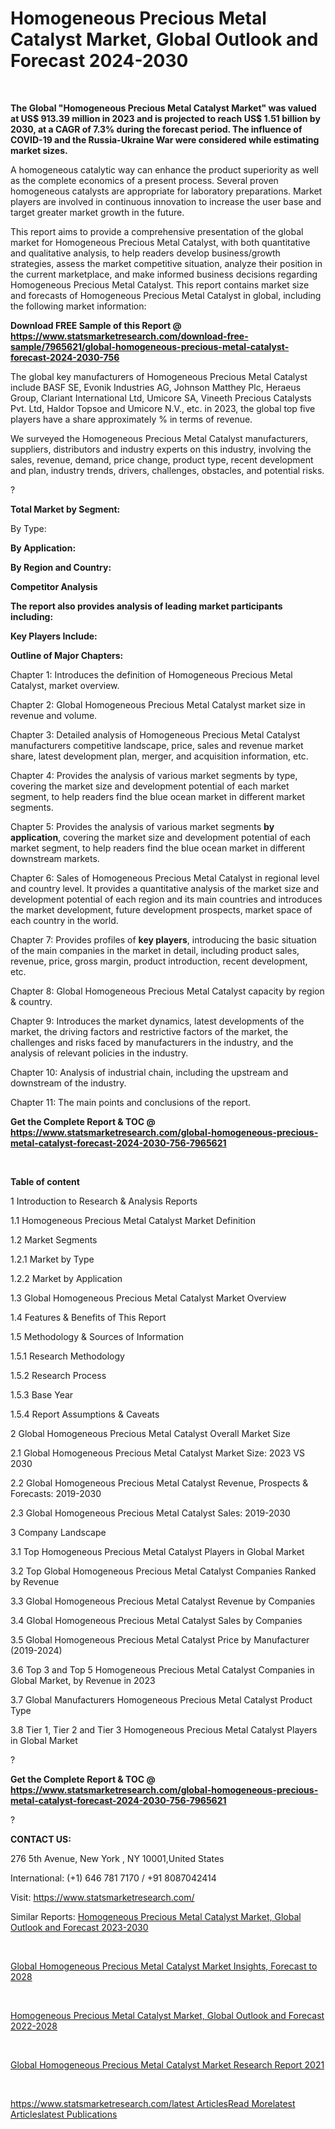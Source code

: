 <h1>Homogeneous Precious Metal Catalyst Market, Global Outlook and Forecast 2024-2030</h1><br/><p><strong>The Global "Homogeneous Precious Metal Catalyst Market" was valued at US$ 913.39 million in 2023 and is projected to reach US$ 1.51 billion by 2030, at a <strong>CAGR</strong> of 7.3% during the forecast period. The influence of COVID-19 and the Russia-Ukraine War were considered while estimating market sizes.</strong></p>
 
 
 
 <p>A homogeneous catalytic way can enhance the product superiority as well as the complete economics of a present process. Several proven homogeneous catalysts are appropriate for laboratory preparations. Market players are involved in continuous innovation to increase the user base and target greater market growth in the future.</p>
 
 
 
 <p>This report aims to provide a comprehensive presentation of the global market for Homogeneous Precious Metal Catalyst, with both quantitative and qualitative analysis, to help readers develop business/growth strategies, assess the market competitive situation, analyze their position in the current marketplace, and make informed business decisions regarding Homogeneous Precious Metal Catalyst. This report contains market size and forecasts of Homogeneous Precious Metal Catalyst in global, including the following market information:</p>
 
 
 
 <p><strong>Download FREE Sample of this Report @ <a href="https://www.statsmarketresearch.com/download-free-sample/7965621/global-homogeneous-precious-metal-catalyst-forecast-2024-2030-756">https://www.statsmarketresearch.com/download-free-sample/7965621/global-homogeneous-precious-metal-catalyst-forecast-2024-2030-756</a></strong></p>
 
 
 
 <p>The global key manufacturers of Homogeneous Precious Metal Catalyst include BASF SE, Evonik Industries AG, Johnson Matthey Plc, Heraeus Group, Clariant International Ltd, Umicore SA, Vineeth Precious Catalysts Pvt. Ltd, Haldor Topsoe and Umicore N.V., etc. in 2023, the global top five players have a share approximately % in terms of revenue.</p>
 
 
 
 <p>We surveyed the Homogeneous Precious Metal Catalyst manufacturers, suppliers, distributors and industry experts on this industry, involving the sales, revenue, demand, price change, product type, recent development and plan, industry trends, drivers, challenges, obstacles, and potential risks.</p>
 
 
 
 <p>? </p>
 
 
 
 <p><strong>Total Market by Segment:</strong></p>
 
 
 
 <p>By Type:</p>
 
 
 
 <p><strong><strong>By Application</strong>:</strong></p>
 
 
 
 <p><strong>By Region and Country:</strong></p>
 
 
 
 <p><strong>Competitor Analysis</strong></p>
 
 
 
 <p><strong>The report also provides analysis of leading market participants including:</strong></p>
 
 
 
 <p><strong><strong>Key Players</strong> Include:</strong></p>
 
 
 
 <p><strong>Outline of Major Chapters:</strong></p>
 
 
 
 <p>Chapter 1: Introduces the definition of Homogeneous Precious Metal Catalyst, market overview.</p>
 
 
 
 <p>Chapter 2: Global Homogeneous Precious Metal Catalyst market size in revenue and volume.</p>
 
 
 
 <p>Chapter 3: Detailed analysis of Homogeneous Precious Metal Catalyst manufacturers competitive landscape, price, sales and revenue market share, latest development plan, merger, and acquisition information, etc.</p>
 
 
 
 <p>Chapter 4: Provides the analysis of various market segments by type, covering the market size and development potential of each market segment, to help readers find the blue ocean market in different market segments.</p>
 
 
 
 <p>Chapter 5: Provides the analysis of various market segments <strong>by application</strong>, covering the market size and development potential of each market segment, to help readers find the blue ocean market in different downstream markets.</p>
 
 
 
 <p>Chapter 6: Sales of Homogeneous Precious Metal Catalyst in regional level and country level. It provides a quantitative analysis of the market size and development potential of each region and its main countries and introduces the market development, future development prospects, market space of each country in the world.</p>
 
 
 
 <p>Chapter 7: Provides profiles of <strong>key players</strong>, introducing the basic situation of the main companies in the market in detail, including product sales, revenue, price, gross margin, product introduction, recent development, etc.</p>
 
 
 
 <p>Chapter 8: Global Homogeneous Precious Metal Catalyst capacity by region & country.</p>
 
 
 
 <p>Chapter 9: Introduces the market dynamics, latest developments of the market, the driving factors and restrictive factors of the market, the challenges and risks faced by manufacturers in the industry, and the analysis of relevant policies in the industry.</p>
 
 
 
 <p>Chapter 10: Analysis of industrial chain, including the upstream and downstream of the industry.</p>
 
 
 
 <p>Chapter 11: The main points and conclusions of the report.</p>
 
 
 
 <div><b>Get the Complete Report & TOC @ <a href="https://www.statsmarketresearch.com/global-homogeneous-precious-metal-catalyst-forecast-2024-2030-756-7965621">https://www.statsmarketresearch.com/global-homogeneous-precious-metal-catalyst-forecast-2024-2030-756-7965621</a></b></div>
 
 
 
 <p><br />
 
 <b>Table of content</b></p>
 
 
 
 <p>1 Introduction to Research & Analysis Reports<br />
 
 1.1 Homogeneous Precious Metal Catalyst Market Definition<br />
 
 1.2 Market Segments<br />
 
 1.2.1 Market by Type<br />
 
 1.2.2 Market by Application<br />
 
 1.3 Global Homogeneous Precious Metal Catalyst Market Overview<br />
 
 1.4 Features & Benefits of This Report<br />
 
 1.5 Methodology & Sources of Information<br />
 
 1.5.1 Research Methodology<br />
 
 1.5.2 Research Process<br />
 
 1.5.3 Base Year<br />
 
 1.5.4 Report Assumptions & Caveats<br />
 
 2 Global Homogeneous Precious Metal Catalyst Overall Market Size<br />
 
 2.1 Global Homogeneous Precious Metal Catalyst Market Size: 2023 VS 2030<br />
 
 2.2 Global Homogeneous Precious Metal Catalyst Revenue, Prospects & Forecasts: 2019-2030<br />
 
 2.3 Global Homogeneous Precious Metal Catalyst Sales: 2019-2030<br />
 
 3 Company Landscape<br />
 
 3.1 Top Homogeneous Precious Metal Catalyst Players in Global Market<br />
 
 3.2 Top Global Homogeneous Precious Metal Catalyst Companies Ranked by Revenue<br />
 
 3.3 Global Homogeneous Precious Metal Catalyst Revenue by Companies<br />
 
 3.4 Global Homogeneous Precious Metal Catalyst Sales by Companies<br />
 
 3.5 Global Homogeneous Precious Metal Catalyst Price by Manufacturer (2019-2024)<br />
 
 3.6 Top 3 and Top 5 Homogeneous Precious Metal Catalyst Companies in Global Market, by Revenue in 2023<br />
 
 3.7 Global Manufacturers Homogeneous Precious Metal Catalyst Product Type<br />
 
 3.8 Tier 1, Tier 2 and Tier 3 Homogeneous Precious Metal Catalyst Players in Global Market<br />
 
 ? </p>
 
 
 
 <div><b>Get the Complete Report & TOC @ <a href="https://www.statsmarketresearch.com/global-homogeneous-precious-metal-catalyst-forecast-2024-2030-756-7965621">https://www.statsmarketresearch.com/global-homogeneous-precious-metal-catalyst-forecast-2024-2030-756-7965621</a></b></div>
 
 
 
 <p>? </p>
 
 
 
 <p><b>CONTACT US:</b><br />
 
 276 5th Avenue, New York , NY 10001,United States<br />
 
 International: (+1) 646 781 7170 / +91 8087042414<br />
 
 Visit: <a href="https://www.statsmarketresearch.com/">https://www.statsmarketresearch.com/</a><br />
 
 Similar Reports: <a href="https://www.statsmarketresearch.com/global-homogeneous-precious-metal-catalyst-forecast-2024-2030-756-7965621">Homogeneous Precious Metal Catalyst Market, Global Outlook and Forecast 2023-2030</a><br />
 
 <br />
 
 <a href="https://www.statsmarketresearch.com/global-homogeneous-precious-metal-catalyst-forecast-2024-2030-756-7965621">Global Homogeneous Precious Metal Catalyst Market Insights, Forecast to 2028</a><br />
 
 <br />
 
 <a href="https://www.statsmarketresearch.com/global-homogeneous-precious-metal-catalyst-forecast-2024-2030-756-7965621">Homogeneous Precious Metal Catalyst Market, Global Outlook and Forecast 2022-2028</a><br />
 
 <br />
 
 <a href="https://www.statsmarketresearch.com/global-homogeneous-precious-metal-catalyst-forecast-2024-2030-756-7965621">Global Homogeneous Precious Metal Catalyst Market Research Report 2021</a><br />
 
 <br />
 
 <a href="https://gyeongbokgung.com">https://www.statsmarketresearch.com/</a><a href="https://hallyeomaritime.com">latest Articles</a><a href="https://jingwansa.com">Read More</a><a href="https://nguoiviet.jp/">latest Articles</a><a href="https://www.intelmarketresearch.com/">latest Publications</a></p>